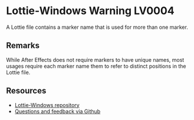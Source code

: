 ﻿[comment]: # (name:NonUniqueMarkerName)
[comment]: # (text:Marker name is not unique: {markerName}.)

# Lottie-Windows Warning LV0004

A Lottie file contains a marker name that is used for more than one marker.

## Remarks
While After Effects does not require markers to have unique names, most usages require each
marker name them to refer to distinct positions in the Lottie file.

## Resources

* [Lottie-Windows repository](https://aka.ms/lottie)
* [Questions and feedback via Github](https://github.com/windows-toolkit/Lottie-Windows/issues)
